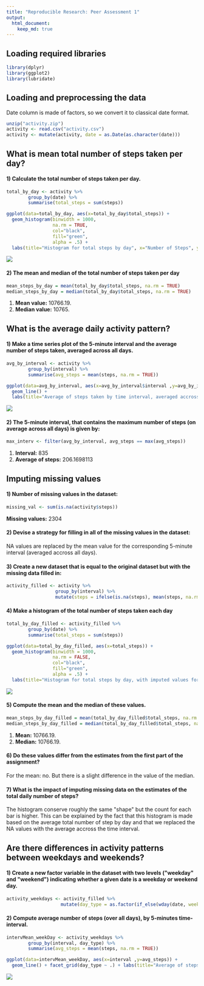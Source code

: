 ```yaml
---
title: "Reproducible Research: Peer Assessment 1"
output: 
  html_document:
    keep_md: true
---
```


## Loading required libraries

```r
library(dplyr)
library(ggplot2)
library(lubridate)
```

## Loading and preprocessing the data
Date column is made of factors, so we convert it to classical date format.  

```r
unzip("activity.zip")
activity <- read.csv("activity.csv")
activity <- mutate(activity, date = as.Date(as.character(date)))
```


## What is mean total number of steps taken per day?

#### 1) Calculate the total number of steps taken per day.

```r
total_by_day <- activity %>% 
        group_by(date) %>%
        summarise(total_steps = sum(steps))

ggplot(data=total_by_day, aes(x=total_by_day$total_steps)) + 
  geom_histogram(binwidth = 1000,
                 na.rm = TRUE,
                 col="black", 
                 fill="green", 
                 alpha = .5) + 
  labs(title="Histogram for total steps by day", x="Number of Steps", y="Count")
```

![](PA1_template_files/figure-html/unnamed-chunk-2-1.png)<!-- -->

#### 2) The mean and median of the total number of steps taken per day

```r
mean_steps_by_day = mean(total_by_day$total_steps, na.rm = TRUE)
median_steps_by_day = median(total_by_day$total_steps, na.rm = TRUE)
```
1. **Mean value:** 10766.19.  
2. **Median value:** 10765.  


## What is the average daily activity pattern?

#### 1) Make a time series plot of the 5-minute interval and the average number of steps taken, averaged across all days.


```r
avg_by_interval <- activity %>% 
        group_by(interval) %>%
        summarise(avg_steps = mean(steps, na.rm = TRUE))

ggplot(data=avg_by_interval, aes(x=avg_by_interval$interval ,y=avg_by_interval$avg_steps)) + 
  geom_line() +
  labs(title="Average of steps taken by time interval, averaged accross all days", x="Time interval", y="Number of steps")
```

![](PA1_template_files/figure-html/unnamed-chunk-4-1.png)<!-- -->

#### 2) The 5-minute interval, that contains the maximum number of steps (on average across all days) is given by:

```r
max_interv <- filter(avg_by_interval, avg_steps == max(avg_steps))
```
1. **Interval:** 835 
2. **Average of steps:** 206.1698113


## Imputing missing values

#### 1) Number of missing values in the dataset: 

```r
missing_val <- sum(is.na(activity$steps))
```
**Missing values:** 2304

#### 2) Devise a strategy for filling in all of the missing values in the dataset: 
NA values are replaced by the mean value for the corresponding 5-minute interval (averaged accross all days). 

#### 3) Create a new dataset that is equal to the original dataset but with the missing data filled in: 


```r
activity_filled <- activity %>% 
                  group_by(interval) %>% 
                  mutate(steps = ifelse(is.na(steps), mean(steps, na.rm = T), steps))
```

#### 4) Make a histogram of the total number of steps taken each day

```r
total_by_day_filled <- activity_filled %>% 
        group_by(date) %>%
        summarise(total_steps = sum(steps))

ggplot(data=total_by_day_filled, aes(x=total_steps)) + 
  geom_histogram(binwidth = 1000,
                 na.rm = FALSE,
                 col="black", 
                 fill="green", 
                 alpha = .5) + 
  labs(title="Histogram for total steps by day, with imputed values for NAs", x="Number of Steps", y="Count")
```

![](PA1_template_files/figure-html/unnamed-chunk-8-1.png)<!-- -->

#### 5) Compute the mean and the median of these values.

```r
mean_steps_by_day_filled = mean(total_by_day_filled$total_steps, na.rm = TRUE)
median_steps_by_day_filled = median(total_by_day_filled$total_steps, na.rm = TRUE)
```
1. **Mean:** 10766.19.  
2. **Median:**  10766.19.

#### 6) Do these values differ from the estimates from the first part of the assignment? 
For the mean: no. But there is a slight difference in the value of the median.

#### 7) What is the impact of imputing missing data on the estimates of the total daily number of steps?
The histogram conserve roughly the same "shape" but the count for each bar is higher. This can be explained by the fact that this histogram is made based on the average total number of step by day and that we replaced the NA values with the average accross the time interval. 

## Are there differences in activity patterns between weekdays and weekends?

#### 1) Create a new factor variable in the dataset with two levels ("weekday" and "weekend") indicating whether a given date is a weekday or weekend day.


```r
activity_weekdays <- activity_filled %>%
                    mutate(day_type = as.factor(if_else(wday(date, week_start = 1) < 6, "Weekday", "Weekend")))
```

#### 2) Compute average number of steps (over all days), by 5-minutes time-interval.

```r
intervMean_weekDay <- activity_weekdays %>% 
        group_by(interval, day_type) %>%
        summarise(avg_steps = mean(steps, na.rm = TRUE))

ggplot(data=intervMean_weekDay, aes(x=interval ,y=avg_steps)) + 
  geom_line() + facet_grid(day_type ~ .) + labs(title="Average of steps taken by time interval, averaged accross all days", x="Time interval", y="Number of steps")
```

![](PA1_template_files/figure-html/unnamed-chunk-11-1.png)<!-- -->
